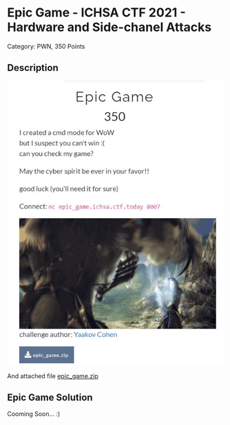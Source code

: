 # Epic Game - ICHSA CTF 2021 - Hardware and Side-chanel Attacks
Category: PWN, 350 Points

## Description


![‏‏image.JPG](images/image.JPG)
 
And attached file [epic_game.zip](epic_game.zip)

## Epic Game Solution

Cooming Soon... :)